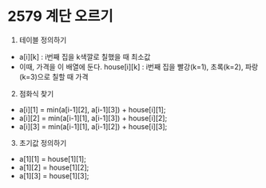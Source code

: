 # 2579 계단 오르기

1. 테이블 정의하기
- a[i][k] : i번째 집을 k색깔로 칠했을 때 최소값
- 이때, 가격을 이 배열에 둔다. house[i][k] : i번째 집을 빨강(k=1), 초록(k=2), 파랑(k=3)으로 칠할 때 가격

2. 점화식 찾기
- a[i][1] = min(a[i-1][2], a[i-1][3]) + house[i][1];
- a[i][2] = min(a[i-1][1], a[i-1][3]) + house[i][2];
- a[i][3] = min(a[i-1][1], a[i-1][2]) + house[i][3];

3. 초기값 정의하기
- a[1][1] = house[1][1];
- a[1][2] = house[1][2];
- a[1][3] = house[1][3];